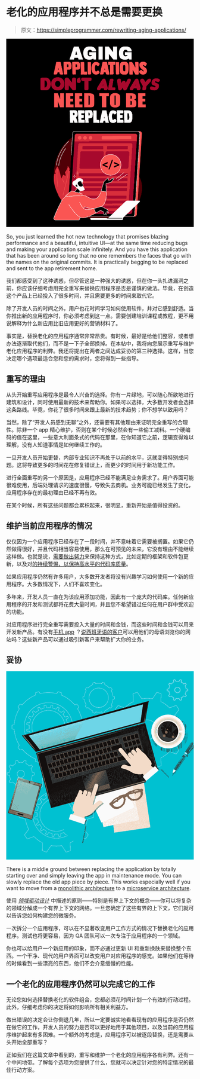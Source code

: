 # 老化的应用程序并不总是需要更换

> 原文：<https://simpleprogrammer.com/rewriting-aging-applications/>

![rewriting aging applications](img/b47624ac8d536393c70bd02d334999f6.png)

So, you just learned the hot new technology that promises blazing performance and a beautiful, intuitive UI—at the same time reducing bugs and making your application scale infinitely. And you have this application that has been around so long that no one remembers the faces that go with the names on the original commits. It is practically begging to be replaced and sent to the app retirement home.

我们都感受到了这种诱惑，但尽管这是一种强大的诱惑，但在你一头扎进漏洞之前，你应该仔细考虑用完全重写来替换应用程序是否是谨慎的做法。毕竟，在创造这个产品上已经投入了很多时间，并且需要更多的时间来取代它。

除了开发人员的时间之外，用户也花时间学习如何使用软件，并对它感到舒适。当你推出新的应用程序时，你必须考虑到这一点。需要创建培训课程或教程，更不用说解释为什么新应用比旧应用更好的营销材料了。

事实是，替换老化的应用程序通常非常昂贵。有时候，最好是给他们整容，或者想办法逐渐取代他们，而不是一下子全部换掉。在本帖中，我将向您展示重写与维护老化应用程序的利弊。我还将提出在两者之间达成妥协的第三种选择。这样，当您决定哪个选项最适合您和您的需求时，您将得到一些指导。

## 重写的理由

从头开始重写应用程序是最令人兴奋的选择。你有一片绿地，可以随心所欲地进行建筑和设计，同时使用最新的技术来帮助你。如果可以选择，大多数开发者会选择这条路线。毕竟，你花了很多时间来跟上最新的技术趋势；你不想学以致用吗？

当然，除了“开发人员感到无聊”之外，还需要有其他理由来证明完全重写的合理性。除非一个 app 精心维护，否则在某个时候必然会有一些偷工减料。一个硬编码的值在这里，一些意大利面条式的代码在那里，在你知道它之前，逻辑变得难以理解，没有人知道事情是如何继续工作的。

一旦开发人员开始更替，内部专业知识不再处于以前的水平，这就变得特别成问题。这将导致更多的时间花在修复错误上，而更少的时间用于新功能工作。

进行全面重写的另一个原因是，应用程序已经不能满足业务需求了。用户界面可能很难使用，后端处理请求的速度很慢，导致失去商机。业务可能已经发生了变化，应用程序存在的最初理由已经不再有效。

在某个时候，所有这些问题都会累积起来，很明显，重新开始是值得投资的。

## 维护当前应用程序的情况

仅仅因为一个应用程序已经存在了一段时间，并不意味着它需要被搁置。如果它仍然做得很好，并且代码相当容易使用，那么在可预见的未来，它没有理由不能继续这样做。也就是说，[需要做出努力](https://simpleprogrammer.com/deal-with-legacy-code/)来保持这种方式，比如定期的框架和软件包更新，以及对[的持续警惕，以保持高水平的代码库质量](https://www.amazon.com/dp/0131177052/wwwerobillarc-20)。

如果应用程序仍然有许多用户，大多数开发者将没有兴趣学习如何使用一个新的应用程序。大多数情况下，人们不喜欢变化。

多年来，开发人员一直在为该应用添加功能，因此有一个庞大的代码库。任何新应用程序的开发和测试都将花费大量时间，并且您不希望错过任何在用户群中受欢迎的功能。

对应用程序进行完全重写需要投入大量的时间和金钱，而这些时间和金钱可以用来开发新产品。有没有[手机 app](https://mobcoder.com/blog/iphone-app-development-advantages/) ？[说西班牙语的客户](https://www.motionpoint.com/blog/10-great-reasons-to-translate-your-website/)可以用他们的母语浏览你的网站吗？这些新产品可以通过吸引新客户来帮助扩大你的业务。

## 妥协

![rewriting aging applications](img/03399d6d5df6aef422d99a034cce3496.png)

There is a middle ground between replacing the application by totally starting over and simply leaving the app in maintenance mode. You can slowly replace the old app piece by piece. This works especially well if you want to move from a [monolithic architecture](https://microservices.io/patterns/monolithic.html) to a [microservice architecture](https://microservices.io/patterns/microservices.html).

使用 *[领域驱动设计](https://www.amazon.com/dp/0321125215/wwwerobillarc-20)* 中描述的原则——特别是有界上下文的概念——你可以将复杂的领域分解成一个有界上下文的网络。一旦您确定了这些有界的上下文，它们就可以告诉您如何构建您的微服务。

一次拆分一个应用程序，可以在不显著改变用户工作方式的情况下替换老化的应用程序。测试也将更容易，因为 QA 团队可以一次专注于应用程序的一个领域。

你也可以给用户一个新应用的印象，而不必通过更新 UI 和重新换肤来替换整个东西。一个干净、现代的用户界面可以改变用户对应用程序的感觉。如果他们在等待的时候看到一些漂亮的东西，他们不会介意缓慢的性能。

## 一个老化的应用程序仍然可以完成它的工作

无论您如何选择替换老化的软件组合，您都必须花时间计划一个有效的行动过程。此外，仔细考虑你的决定将如何影响所有相关利益方。

做出错误的决定会让你倒退几年，所以一定要诚实地看看现有的应用程序是否仍然在做它的工作，开发人员的努力是否可以更好地用于其他项目，以及当前的应用程序维护起来有多困难。一个额外的考虑是，应用程序可以被逐段替换，还是需要从头开始全部重写？

正如我们在这篇文章中看到的，重写和维护一个老化的应用程序各有利弊。还有一个中间地带。了解每个选项为您提供了什么，您就可以决定针对您的特定情况的最佳行动方案。